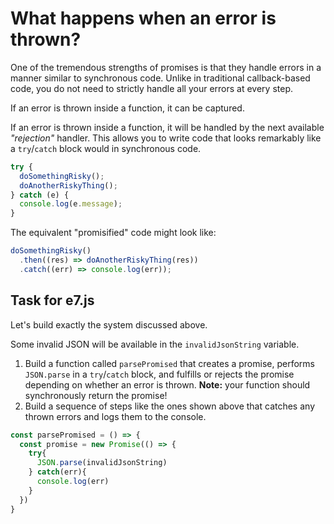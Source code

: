 # What happens when an error is thrown?

One of the tremendous strengths of promises is that they handle errors in a
manner similar to synchronous code. Unlike in traditional callback-based code,
you do not need to strictly handle all your errors at every step.

If an error is thrown inside a function, it can be captured.

If an error is thrown inside a function, it will be handled by the next
available _"rejection"_ handler. This allows you to write code that looks
remarkably like a `try`/`catch` block would in synchronous code.

```js
try {
  doSomethingRisky();
  doAnotherRiskyThing();
} catch (e) {
  console.log(e.message);
}
```

The equivalent "promisified" code might look like:

```js
doSomethingRisky()
  .then((res) => doAnotherRiskyThing(res))
  .catch((err) => console.log(err));
```

## Task for e7.js

Let's build exactly the system discussed above.

Some invalid JSON will be available in the `invalidJsonString` variable.

1. Build a function called `parsePromised` that creates a promise,
   performs `JSON.parse` in a `try`/`catch` block, and fulfills or rejects
   the promise depending on whether an error is thrown.
   **Note:** your function should synchronously return the promise!
2. Build a sequence of steps like the ones shown above that catches
   any thrown errors and logs them to the console.

```js
const parsePromised = () => {
  const promise = new Promise(() => {
    try{
      JSON.parse(invalidJsonString)
    } catch(err){
      console.log(err)
    }
  })
}


```